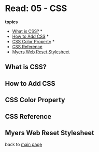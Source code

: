 # Read: 05 - CSS
**topics**
* [What is CSS?](https://developer.mozilla.org/en-US/docs/Learn/CSS/First_steps/What_is_CSS)
    * 
* [How to Add CSS](https://www.w3schools.com/css/css_howto.asp)
    * 
* [CSS Color Property](https://www.w3schools.com/cssref/pr_text_color.asp)
    * 
* [CSS Reference](https://developer.mozilla.org/en-US/docs/Web/CSS/Reference)
* [Myers Web Reset Stylesheet](https://meyerweb.com/eric/tools/css/reset/)

## What is CSS?

## How to Add CSS

## CSS Color Property

## CSS Reference

## Myers Web Reset Stylesheet

back to [main page](README.md)